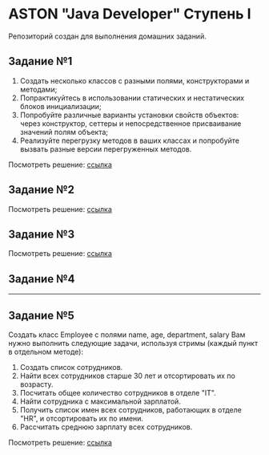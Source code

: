 # ASTON "Java Developer" Ступень I


Репозиторий создан для выполнения домашних заданий.

## Задание №1
1. Создать несколько классов с разными полями, конструкторами и методами;
2. Попрактикуйтесь в использовании статических и нестатических блоков инициализации;
3. Попробуйте различные варианты установки свойств объектов: через конструктор, сеттеры и непосредственное присваивание значений полям объекта;
4. Реализуйте перегрузку методов в ваших классах и попробуйте вызвать разные версии перегруженных методов.

Посмотреть решение: [ссылка](src/ru/karachenkoilya/tasks/task01)

## Задание №2

Посмотреть решение: [ссылка](src/ru/karachenkoilya/tasks/task02)

## Задание №3

Посмотреть решение: [ссылка](src/ru/karachenkoilya/tasks/task03)

## Задание №4

---

## Задание №5

Создать класс Employee с полями name, age, department, salary
Вам нужно выполнить следующие задачи, используя стримы (каждый пункт в отдельном методе):
1. Создать список сотрудников.
2. Найти всех сотрудников старше 30 лет и отсортировать их по возрасту.
3.  Посчитать общее количество сотрудников в отделе "IT".
4.  Найти сотрудника с максимальной зарплатой.
5.  Получить список имен всех сотрудников, работающих в отделе "HR", и отсортировать их по имени.
6.  Рассчитать среднюю зарплату всех сотрудников.

Посмотреть решение: [ссылка](src/ru/karachenkoilya/tasks/task05)  
